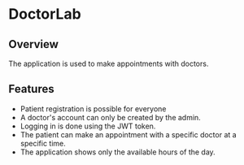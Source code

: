 # DoctorLab
## Overview
The application is used to make appointments with doctors.
## Features
- Patient registration is possible for everyone
- A doctor's account can only be created by the admin.
- Logging in is done using the JWT token.
- The patient can make an appointment with a specific doctor at a specific time.
- The application shows only the available hours of the day.